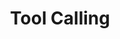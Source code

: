 ---
layout: default
title: 3. Tool Calling
nav_order: 3
description: "Tool Calling"
has_children: false
parent:  Building Agentic RAG with Llamaindex
---